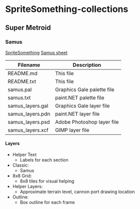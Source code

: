 # SpriteSomething-collections

## Super Metroid

### Samus

[SpriteSomething](http://artheau.github.io/SpriteSomething)
[Samus sheet](http://miketrethewey.github.io/SpriteSomething-collections/snes/metroid3/samus/sheets/samus.png)

|Filename|Description|
|---|---|
|README.md|This file|
|README.txt|This file|
|samus.pal|Graphics Gale palette file
|samus.txt|paint.NET palette file
|samus_layers.gal|Graphics Gale layer file
|samus_layers.pdn|paint.NET layer file
|samus_layers.psd|Adobe Photoshop layer file
|samus_layers.xcf|GIMP layer file

#### Layers

* Helper Text
  * Labels for each section
* Classic:
  * Samus
* 8x8 Grid:
  * 8x8 tiles for visual helping
* Helper Layers:
  * Approximate terrain level, cannon port drawing location
* Outline:
  * Box outline for each frame
